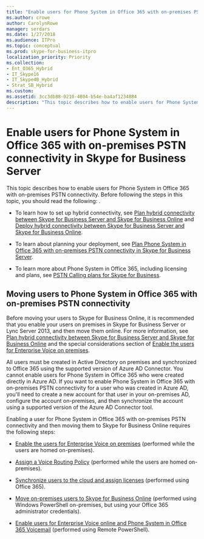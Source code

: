 ```yaml
---
title: "Enable users for Phone System in Office 365 with on-premises PSTN connectivity in Skype for Business Server"
ms.author: crowe
author: CarolynRowe
manager: serdars
ms.date: 1/27/2018
ms.audience: ITPro
ms.topic: conceptual
ms.prod: skype-for-business-itpro
localization_priority: Priority
ms.collection:
- Ent_O365_Hybrid
- IT_Skype16
- IT_Skype4B_Hybrid
- Strat_SB_Hybrid
ms.custom: 
ms.assetid: 3cc3db88-0210-4804-b54e-ba4af1234884
description: "This topic describes how to enable users for Phone System in Office 365 with on-premises PSTN connectivity. Before following the steps in this topic, you should read the following: ."
---
```


# Enable users for Phone System in Office 365 with on-premises PSTN connectivity in Skype for Business Server
 
This topic describes how to enable users for Phone System in Office 365 with on-premises PSTN connectivity. Before following the steps in this topic, you should read the following: .
  
- To learn how to set up hybrid connectivity, see [Plan hybrid connectivity between Skype for Business Server and Skype for Business Online](../../skype-for-business-hybrid-solutions/plan-hybrid-connectivity.md) and [Deploy hybrid connectivity between Skype for Business Server and Skype for Business Online](../../skype-for-business-hybrid-solutions/deploy-hybrid-connectivity/deploy-hybrid-connectivity.md).
    
- To learn about planning your deployment, see [Plan Phone System in Office 365 with on-premises PSTN connectivity in Skype for Business Server](plan-phone-system-with-on-premises-pstn-connectivity.md).
    
- To learn more about Phone System in Office 365, including licensing and plans, see [PSTN Calling plans for Skype for Business](https://support.office.com/article/PSTN-Calling-plans-for-Skype-for-Business-f47c6a97-bc8b-42e6-b5d4-ce6b41ed1918).
    
## Moving users to Phone System in Office 365 with on-premises PSTN connectivity

Before moving your users to Skype for Business Online, it is recommended that you enable your users on premises in Skype for Business Server or Lync Server 2013, and then move them online. For more information, see [Plan hybrid connectivity between Skype for Business Server and Skype for Business Online](../../skype-for-business-hybrid-solutions/plan-hybrid-connectivity.md) and the special considerations section of [Enable the users for Enterprise Voice on premises](enable-the-users-for-enterprise-voice-on-premises.md). 
  
All users must be created in Active Directory on premises and synchronized to Office 365 using the supported version of Azure AD Connector. You cannot enable users for Phone System in Office 365 who were created directly in Azure AD. If you want to enable Phone System in Office 365 with on-premises PSTN connectivity for a user who was created in Azure AD, you'll need to create a new account for that user in your on-premises AD, configure the account on-premises, and then synchronize the account using a supported version of the Azure AD Connector tool. 
  
Enabling a user for Phone System in Office 365 with on-premises PSTN connectivity and then moving them to Skype for Business Online requires the following steps:
  
- [Enable the users for Enterprise Voice on premises](enable-the-users-for-enterprise-voice-on-premises.md) (performed while the users are homed on-premises).
    
- [Assign a Voice Routing Policy](assign-a-voice-routing-policy.md) (performed while the users are homed on-premises).
    
- [Synchronize users to the cloud and assign licenses](synchronize-users-to-the-cloud-and-assign-licenses.md) (performed using Office 365).
    
- [Move on-premises users to Skype for Business Online](move-on-premises-users-to-skype-for-business-online.md) (performed using Windows PowerShell on-premises, but using your Office 365 administrator credentials).
    
- [Enable users for Enterprise Voice online and Phone System in Office 365 Voicemail](enable-users-for-enterprise-voice-online-and-phone-system-voicemail.md) (performed using Remote PowerShell).
    

